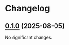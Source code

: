 # Changelog

<!-- changelogging: start -->

## [0.1.0](https://github.com/nekitdev/ownership/tree/v0.1.0) (2025-08-05)

No significant changes.
